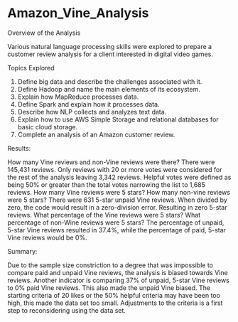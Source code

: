 # Amazon_Vine_Analysis

Overview of the Analysis

Various natural language processing skills were explored to prepare a customer review analysis for a client interested in digital video games. 

Topics Explored 

1.	Define big data and describe the challenges associated with it. 
2.	Define Hadoop and name the main elements of its ecosystem.
3.	Explain how MapReduce processes data. 
4.	Define Spark and explain how it processes data. 
5.	Describe how NLP collects and analyzes text data. 
6.	Explain how to use AWS Simple Storage and relational databases for basic cloud storage. 
7.	Complete an analysis of an Amazon customer review. 

Results:

How many Vine reviews and non-Vine reviews were there? 
There were 145,431 reviews. Only reviews with 20 or more votes were considered for the rest of the analysis leaving 3,342 reviews. Helpful votes were defined as being 50% or greater than the total votes narrowing the list to 1,685 reviews. 
How many Vine reviews were 5 stars? How many non-vine reviews were 5 stars? 
There were 631 5-star unpaid Vine reviews. When divided by zero, the code would result in a zero-division error. Resulting in zero 5-star reviews. 
What percentage of the Vine reviews were 5 stars? What percentage of non-Wine reviews were 5 stars? 
The percentage of unpaid, 5-star Vine reviews resulted in 37.4%, while the percentage of paid, 5-star Vine reviews would be 0%.

Summary: 

Due to the sample size constriction to a degree that was impossible to compare paid and unpaid Vine reviews, the analysis is biased towards Vine reviews. Another indicator is comparing 37% of unpaid, 5-star Vine reviews to 0% paid Vine reviews. This also made the unpaid Vine biased. 
The starting criteria of 20 likes or the 50% helpful criteria may have been too high, this made the data set too small. Adjustments to the criteria is a first step to reconsidering using the data set. 
